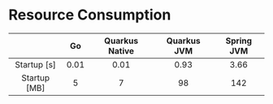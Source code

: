 # Resource Consumption

|               |  Go  | Quarkus Native | Quarkus JVM | Spring JVM |
|:-------------:|:----:|:--------------:|:-----------:|:----------:|
|  Startup [s]  | 0.01 |      0.01      |    0.93     |    3.66    |
| Startup [MB]  |  5   |       7        |     98      |    142     |
